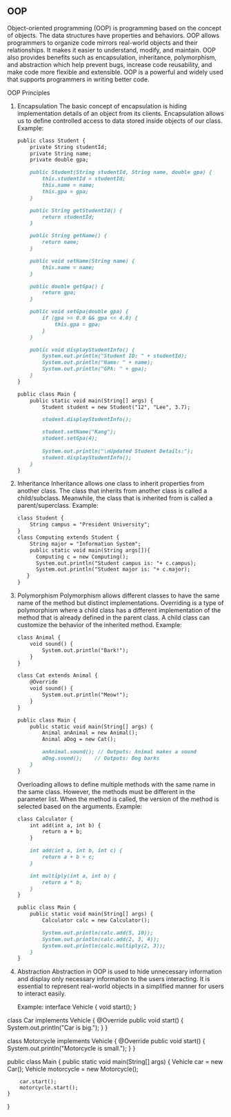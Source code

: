 ## OOP

Object-oriented programming (OOP) is programming based on the concept of objects. The data structures have properties and behaviors. OOP allows programmers to organize code mirrors real-world objects and their relationships. It makes it easier to understand, modify, and maintain. OOP also provides benefits such as encapsulation, inheritance, polymorphism, and abstraction which help prevent bugs, increase code reusability, and make code more flexible and extensible. OOP is a powerful and widely used that supports programmers in writing better code.

OOP Principles

1. Encapsulation The basic concept of encapsulation is hiding implementation details of an object from its clients. Encapsulation allows us to define controlled access to data stored inside objects of our class. Example:
    
    ```markdown
    public class Student {
        private String studentId;
        private String name;
        private double gpa;
    
        public Student(String studentId, String name, double gpa) {
            this.studentId = studentId;
            this.name = name;
            this.gpa = gpa;
        }
    
        public String getStudentId() {
            return studentId;
        }
    
        public String getName() {
            return name;
        }
    
        public void setName(String name) {
            this.name = name;
        }
    
        public double getGpa() {
            return gpa;
        }
    
        public void setGpa(double gpa) {
            if (gpa >= 0.0 && gpa <= 4.0) { 
                this.gpa = gpa;
            }
        }
    
        public void displayStudentInfo() {
            System.out.println("Student ID: " + studentId);
            System.out.println("Name: " + name);
            System.out.println("GPA: " + gpa);
        }
    }
    
    public class Main {
        public static void main(String[] args) {
            Student student = new Student("12", "Lee", 3.7);
    
            student.displayStudentInfo();
    
            student.setName("Kang");
            student.setGpa(4);
            
            System.out.println("\nUpdated Student Details:");
            student.displayStudentInfo();
        }
    }
    ```
    
2. Inheritance
Inheritance allows one class to inherit properties from another class. The class that inherits from another class is called a child/subclass. Meanwhile, the class that is inherited from is called a parent/superclass.
Example:
    
    ```markdown
    class Student {  
        String campus = "President University";  
    }  
    class Computing extends Student {  
        String major = "Information System";  
        public static void main(String args[]){  
          Computing c = new Computing();  
          System.out.println("Student campus is: "+ c.campus);  
          System.out.println("Student major is: "+ c.major);  
       }
    } 
    ```
    
3. Polymorphism
Polymorphism allows different classes to have the same name of the method but distinct implementations.
Overriding is a type of polymorphism where a child class has a different implementation of the method that is already defined in the parent class. A child class can customize the behavior of the inherited method.
Example:
    
    ```markdown
    class Animal {
        void sound() {
            System.out.println("Bark!");
        }
    }
    
    class Cat extends Animal {
        @Override
        void sound() {
            System.out.println("Meow!");
        }
    }
    
    public class Main {
        public static void main(String[] args) {
            Animal anAnimal = new Animal();  
            Animal aDog = new Cat();       
    
            anAnimal.sound(); // Outputs: Animal makes a sound
            aDog.sound();    // Outputs: Dog barks
        }
    }
    ```
    
    Overloading allows to define multiple methods with the same name in the same class. However, the methods must be different in the parameter list. When the method is called, the version of the method is selected based on the arguments.
    Example:
    
    ```markdown
    class Calculator {
        int add(int a, int b) {
            return a + b;
        }
    
        int add(int a, int b, int c) {
            return a + b + c;
        }
    
        int multiply(int a, int b) {
            return a * b;
        }
    }
    
    public class Main {
        public static void main(String[] args) {
            Calculator calc = new Calculator();
    
            System.out.println(calc.add(5, 10));                  
            System.out.println(calc.add(2, 3, 4));            
            System.out.println(calc.multiply(2, 3));        
        }
    }
    ```
    
4. Abstraction
Abstraction in OOP is used to hide unnecessary information and display only necessary information to the users interacting. It is essential to represent real-world objects in a simplified manner for users to interact easily.
    
    Example:
   interface Vehicle {
    void start();
}

class Car implements Vehicle {
    @Override
    public void start() {
        System.out.println("Car is big.");
    }
}

class Motorcycle implements Vehicle {
    @Override
    public void start() {
        System.out.println("Motorcycle is small.");
    }
}

public class Main {
    public static void main(String[] args) {
        Vehicle car = new Car();
        Vehicle motorcycle = new Motorcycle();

        car.start();          
        motorcycle.start(); 
    }
}
